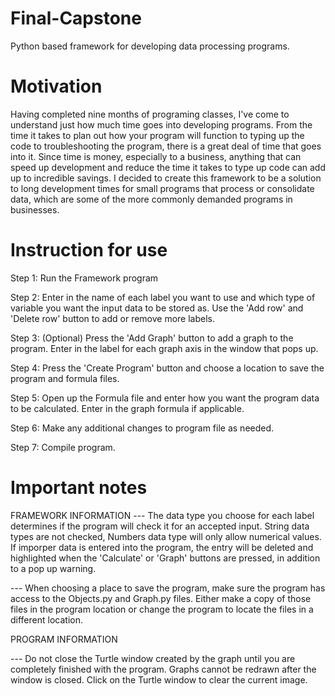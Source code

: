 # Final-Capstone
Python based framework for developing data processing programs.

# Motivation
Having completed nine months of programing classes, I've come to understand just how much time goes into developing programs. From the time it takes to plan out how your program will function to typing up the code to troubleshooting the program, there is a great deal of time that goes into it. Since time is money, especially to a business, anything that can speed up development and reduce the time it takes to type up code can add up to incredible savings. I decided to create this framework to be a solution to long development times for small programs that process or consolidate data, which are some of the more commonly demanded programs in businesses.

# Instruction for use
Step 1: Run the Framework program

Step 2: Enter in the name of each label you want to use and which type of variable you want the input data to be stored as. Use the
        'Add row' and 'Delete row' button to add or remove more labels.

Step 3: (Optional) Press the 'Add Graph' button to add a graph to the program. Enter in the label for each graph axis in the window that         pops up.

Step 4: Press the 'Create Program' button and choose a location to save the program and formula files.

Step 5: Open up the Formula file and enter how you want the program data to be calculated. Enter in the graph formula if applicable.

Step 6: Make any additional changes to program file as needed.

Step 7: Compile program.

# Important notes

FRAMEWORK INFORMATION
--- The data type you choose for each label determines if the program will check it for an accepted input. String data types are not checked, Numbers data type will only allow numerical values. If imporper data is entered into the program, the entry will be deleted and highlighted when the 'Calculate' or 'Graph' buttons are pressed, in addition to a pop up warning.

--- When choosing a place to save the program, make sure the program has access to the Objects.py and Graph.py files. Either make a copy of those files in the program location or change the program to locate the files in a different location.

PROGRAM INFORMATION

--- Do not close the Turtle window created by the graph until you are completely finished with the program. Graphs cannot be redrawn after the window is closed. Click on the Turtle window to clear the current image.
